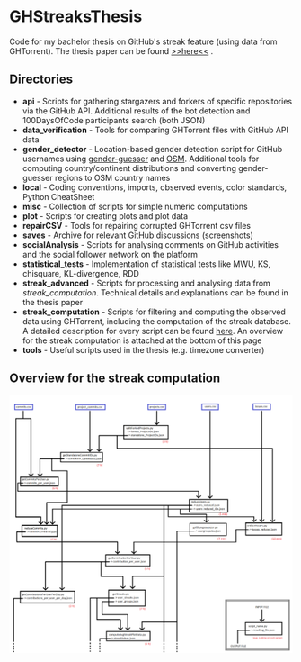 # GHStreaksThesis
Code for my bachelor thesis on GitHub's streak feature (using data from GHTorrent). The thesis paper can be found [>>here<<](https://johanneswachs.com/papers/BachelorMoldon.pdf) .

## Directories
* **api** - Scripts for gathering stargazers and forkers of specific repositories via the GitHub API. Additional results of the bot detection and 100DaysOfCode participants search (both JSON)
* **data_verification** - Tools for comparing GHTorrent files with GitHub API data
* **gender_detector** - Location-based gender detection script for GitHub usernames using [gender-guesser](https://github.com/lead-ratings/gender-guesser) and [OSM](https://wiki.openstreetmap.org/wiki/API). Additional tools for computing country/continent distributions and converting gender-guesser regions to OSM country names
* **local** - Coding conventions, imports, observed events, color standards, Python CheatSheet 
* **misc** - Collection of scripts for simple numeric computations
* **plot** - Scripts for creating plots and plot data
* **repairCSV** - Tools for repairing corrupted GHTorrent csv files
* **saves** - Archive for relevant GitHub discussions (screenshots)
* **socialAnalysis** - Scripts for analysing comments on GitHub activities and the social follower network on the platform
* **statistical_tests** - Implementation of statistical tests like MWU, KS, chisquare, KL-divergence, RDD
* **streak_advanced** - Scripts for processing and analysing data from *streak_computation*. Technical details and explanations can be found in the thesis paper
* **streak_computation** - Scripts for filtering and computing the observed data using GHTorrent, including the computation of the streak database. A detailed description for every script can be found [here](https://github.com/lukasmoldon/GHStreaksThesis/blob/master/overview.xlsx). An overview for the streak computation is attached at the bottom of this page
* **tools** - Useful scripts used in the thesis (e.g. timezone converter)




## Overview for the streak computation
![Overview for streak_computation](https://github.com/lukasmoldon/GHStreaksThesis/blob/master/overviewGraphic.png)

